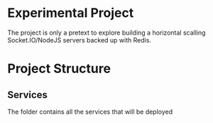 # Experimental Project
The project is only a pretext to explore building a horizontal scalling Socket.IO/NodeJS servers backed up with Redis.

# Project Structure

## Services
The folder contains all the services that will be deployed